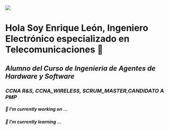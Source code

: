 ![](https://www.rittal.com/de_de/rimatrixs/img/pi_selektor2.png)

# Hola Soy Enrique León, Ingeniero Electrónico especializado en Telecomunicaciones 👋
## *Alumno del Curso de Ingenieria de Agentes de Hardware y Software*
### *CCNA R&S, CCNA_WIRELESS, SCRUM_MASTER,CANDIDATO A PMP*



##### 🔭 I’m currently working on ...
##### 🌱 I’m currently learning ...


<!--
**Nrikeleon/Nrikeleon** is a ✨ _special_ ✨ repository because its `README.md` (this file) appears on your GitHub profile.

Here are some ideas to get you started:

- 🔭 I’m currently working on ...
- 🌱 I’m currently learning ...
- 👯 I’m looking to collaborate on ...
- 🤔 I’m looking for help with ...
- 💬 Ask me about ...
- 📫 How to reach me: ...
- 😄 Pronouns: ...
- ⚡ Fun fact: ...
-->
